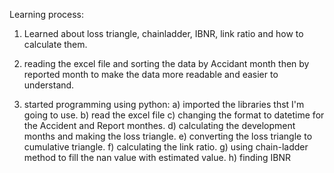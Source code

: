 Learning process:
1) Learned about loss triangle, chainladder, IBNR, link ratio and how to calculate them.

2) reading the excel file and sorting the data by Accidant month then by reported month to make the data more readable and easier to understand.

3) started programming using python:
   a) imported the libraries thst I'm going to use.
   b) read the excel file
   c) changing the format to datetime for the Accident and Report monthes.
   d) calculating the development months and making the loss triangle.
   e) converting the loss triangle to cumulative triangle.
   f) calculating the link ratio.
   g) using chain-ladder method to fill the nan value with estimated value.
   h) finding IBNR
   
